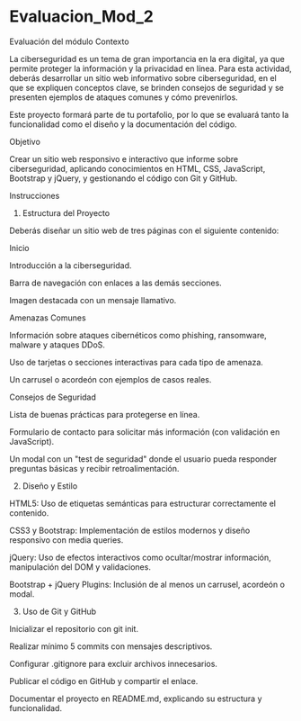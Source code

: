 # Evaluacion_Mod_2
Evaluación del módulo
Contexto

La ciberseguridad es un tema de gran importancia en la era digital, ya que permite proteger la información y la privacidad en línea. Para esta actividad, deberás desarrollar un sitio web informativo sobre ciberseguridad, en el que se expliquen conceptos clave, se brinden consejos de seguridad y se presenten ejemplos de ataques comunes y cómo prevenirlos.

Este proyecto formará parte de tu portafolio, por lo que se evaluará tanto la funcionalidad como el diseño y la documentación del código.

Objetivo

Crear un sitio web responsivo e interactivo que informe sobre ciberseguridad, aplicando conocimientos en HTML, CSS, JavaScript, Bootstrap y jQuery, y gestionando el código con Git y GitHub.

Instrucciones

1. Estructura del Proyecto

Deberás diseñar un sitio web de tres páginas con el siguiente contenido:

Inicio

Introducción a la ciberseguridad.

Barra de navegación con enlaces a las demás secciones.

Imagen destacada con un mensaje llamativo.

Amenazas Comunes

Información sobre ataques cibernéticos como phishing, ransomware, malware y ataques DDoS.

Uso de tarjetas o secciones interactivas para cada tipo de amenaza.

Un carrusel o acordeón con ejemplos de casos reales.

Consejos de Seguridad

Lista de buenas prácticas para protegerse en línea.

Formulario de contacto para solicitar más información (con validación en JavaScript).

Un modal con un "test de seguridad" donde el usuario pueda responder preguntas básicas y recibir retroalimentación.

2. Diseño y Estilo

HTML5: Uso de etiquetas semánticas para estructurar correctamente el contenido.

CSS3 y Bootstrap: Implementación de estilos modernos y diseño responsivo con media queries.

jQuery: Uso de efectos interactivos como ocultar/mostrar información, manipulación del DOM y validaciones.

Bootstrap + jQuery Plugins: Inclusión de al menos un carrusel, acordeón o modal.

3. Uso de Git y GitHub

Inicializar el repositorio con git init.

Realizar mínimo 5 commits con mensajes descriptivos.

Configurar .gitignore para excluir archivos innecesarios.

Publicar el código en GitHub y compartir el enlace.

Documentar el proyecto en README.md, explicando su estructura y funcionalidad.

